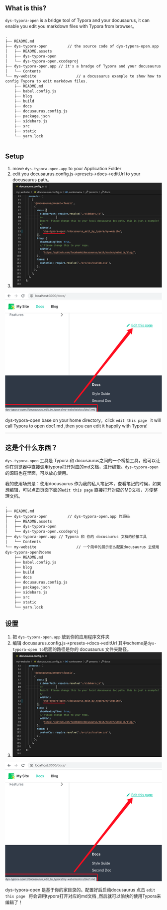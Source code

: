 ## What is this?

`dys-typora-open` is a bridge tool of Typora and your docusaurus, it can enable you edit you markdown files with Typora from browser。 

```
.
├── README.md
├── dys-typora-open			// the source code of dys-typora-open.app
│   ├── README.assets
│   ├── dys-typora-open
│   └── dys-typora-open.xcodeproj
├── dys-typora-open.app // it's a bradge of Typora and your docusaurus
│   └── Contents
└── my-website					// a docusaurus example to show how to config Typora to edit markdown files.
    ├── README.md
    ├── babel.config.js
    ├── blog
    ├── build
    ├── docs
    ├── docusaurus.config.js
    ├── package.json
    ├── sidebars.js
    ├── src
    ├── static
    └── yarn.lock
    
```





## Setup

1. move `dys-typora-open.app` to your Application Folder
2. edit you docusaurus.config.js->presets->docs->editUrl to your docusaurus path。
3. ![image-20210210235037834](README.assets/image-20210210235037834.png)

![image-20210210235236087](README.assets/image-20210210235236087.png)

dys-typora-open base on your home directory。click `edit this page ` it will call Typora to open doc1.md ,then you can edit it happily with Typora!





---



##  这是个什么东西？

`dys-typora-open` 工具是 Typora 和 docusaurus之间的一个桥接工具，他可以让你在浏览器中直接调用typora打开对应的md文档，进行编辑。`dys-typora-open`的源码也在里面，可以放心使用。

我的使用场景是：使用docusaurus 作为我的私人笔记本，查看笔记的时候，如果想编辑，可以点击页面下面的`edit this page`  直接打开对应的MD文档，方便整理文档。



```
.
├── README.md
├── dys-typora-open			// dys-typora-open.app 的源码
│   ├── README.assets
│   ├── dys-typora-open
│   └── dys-typora-open.xcodeproj
├── dys-typora-open.app // Typora 和 你的 docusaurus 文档的桥接工具
│   └── Contents
└── my-website					// 一个简单的展示怎么配置docusaurus 去使用dys-typora-open的demo
    ├── README.md
    ├── babel.config.js
    ├── blog
    ├── build
    ├── docs
    ├── docusaurus.config.js
    ├── package.json
    ├── sidebars.js
    ├── src
    ├── static
    └── yarn.lock
```







## 设置



1. 把 `dys-typora-open.app`  放到你的应用程序文件夹
2. 编辑 docusaurus.config.js->presets->docs->editUrl 其中scheme是`dys-typora-open to`后面的路径是你的 docusaurus 文件夹路径。
3. ![image-20210210235037834](README.assets/image-20210210235037834.png)

![image-20210210235236087](README.assets/image-20210210235236087.png)

dys-typora-open 是基于你的家目录的。配置好后启动docusaurus 点击 `edit this page ` 将会调用typora打开对应的md文档 ,然后就可以愉快的使用Typora来编辑了！

